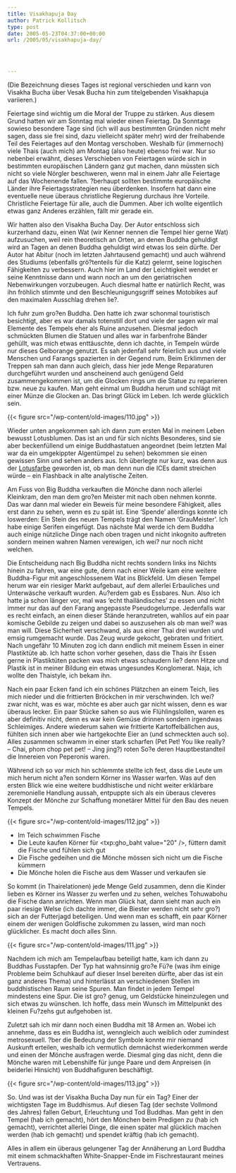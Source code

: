 ```yaml
---
title: Visakhapuja Day
author: Patrick Kollitsch
type: post
date: 2005-05-23T04:37:00+00:00
url: /2005/05/visakhapuja-day/




---
```

(Die Bezeichnung dieses Tages ist regional verschieden und kann von Visakha Bucha über Vesak Bucha hin zum titelgebenden Visakhapuja variieren.)

Feiertage sind wichtig um die Moral der Truppe zu stärken. Aus diesem Grund hatten wir am Sonntag mal wieder einen Feiertag. Da Sonntage sowieso besondere Tage sind (ich will aus bestimmten Gründen nicht mehr sagen, dass sie frei sind, dazu vielleicht später mehr) wird der freihabende Teil des Feiertages auf den Montag verschoben. Weshalb für (immernoch) viele Thais (auch mich) am Montag (also heute) ebenso frei war. Nur so nebenbei erwähnt, dieses Verschieben von Feiertagen würde sich in bestimmten europäischen Ländern ganz gut machen, dann müssten sich nicht so viele Nörgler beschweren, wenn mal in einem Jahr alle Feiertage auf das Wochenende fallen. ?berhaupt sollten bestimmte europäische Länder ihre Feiertagsstrategien neu überdenken. Insofern hat dann eine eventuelle neue überaus christliche Regierung durchaus ihre Vorteile. Christliche Feiertage für alle, auch die Dummen. Aber ich wollte eigentlich etwas ganz Anderes erzählen, fällt mir gerade ein.

Wir hatten also den Visakha Bucha Day. Der Autor entschloss sich kurzerhand dazu, einen Wat (wir Kenner nennen die Tempel hier gerne Wat) aufzusuchen, weil rein theoretisch an Orten, an denen Buddha gehuldigt wird an Tagen an denen Buddha gehuldigt wird etwas los sein dürfte. Der Autor hat Abitur (noch im letzten Jahrtausend gemacht) und auch während des Studiums (ebenfalls grö?tenteils für die Katz) gelernt, seine logischen Fähigkeiten zu verbessern. Auch hier im Land der Leichtigkeit wendet er seine Kenntnisse dann und wann noch an um den geriatrischen Nebenwirkungen vorzubeugen. Auch diesmal hatte er natürlich Recht, was ihn fröhlich stimmte und den Beschleunigungsgriff seines Motobikes auf den maximalen Ausschlag drehen lie?.

Ich fuhr zum gro?en Buddha. Den hatte ich zwar schonmal touristisch besichtigt, aber es war damals totenstill dort und viele der sagen wir mal Elemente des Tempels eher als Ruine anzusehen. Diesmal jedoch schmückten Blumen die Statuen und alles war in farbenfrohe Bänder gehüllt, was mich etwas enttäuschte, denn ich dachte, in Tempeln würde nur dieses Gelborange genutzt. Es sah jedenfall sehr feierlich aus und viele Menschen und Farangs spazierten in der Gegend rum. Beim Erklimmen der Treppen sah man dann auch gleich, dass hier jede Menge Reparaturen durchgeführt wurden und anscheinend auch genügend Geld zusammengekommen ist, um die Glocken rings um die Statue zu reparieren bzw. neue zu kaufen. Man geht einmal um Buddha herum und schlägt mit einer Münze die Glocken an. Das bringt Glück im Leben. Ich werde glücklich sein.

{{< figure src="/wp-content/old-images/110.jpg" >}}

Wieder unten angekommen sah ich dann zum ersten Mal in meinem Leben bewusst Lotusblumen. Das ist an und für sich nichts Besonderes, sind sie aber beckenfüllend um einige Buddhastatuen angeordnet (beim letzten Mal war da ein umgekippter Algentümpel zu sehen) bekommen sie einen gewissen Sinn und sehen anders aus. Ich überlegte nur kurz, was denn aus der [Lotusfarbe][1] geworden ist, ob man denn nun die ICEs damit streichen würde &#8211; ein Flashback in alte analytische Zeiten.

Am Fuss von Big Buddha verkauften die Mönche dann noch allerlei Kleinkram, den man dem gro?en Meister mit nach oben nehmen konnte. Das war dann mal wieder ein Beweis für meine besondere Fähigkeit, alles erst dann zu sehen, wenn es zu spät ist. Eine &#8216;Spende&#8217; allerdings konnte ich loswerden: Ein Stein des neuen Tempels trägt den Namen &#8216;GrauMeister&#8217;. Ich habe einige Serifen eingefügt. Das nächste Mal werde ich dem Buddha auch einige nützliche Dinge nach oben tragen und nicht inkognito auftreten sondern meinen wahren Namen verewigen, ich wei? nur noch nicht welchen.

Die Entscheidung nach Big Buddha nicht rechts sondern links ins Nichts hinein zu fahren, war eine gute, denn nach einer Weile kam eine weitere Buddha-Figur mit angeschlossenem Wat ins Blickfeld. Um diesen Tempel herum war ein riesiger Markt aufgebaut, auf dem allerlei Erbauliches und Unterwäsche verkauft wurden. Au?erdem gab es Essbares. Nun. Also ich hatte ja schon länger vor, mal was &#8216;echt thailändisches&#8217; zu essen und nicht immer nur das auf den Farang angepasste Pseudogelumpe. Jedenfalls war es recht einfach, an einen dieser Stände heranzutreten, wahllos auf ein paar komische Gebilde zu zeigen und dabei so auszusehen als ob man wei? was man will. Diese Sicherheit verschwand, als aus einer Thai drei wurden und emsig rumgemacht wurde. Das Zeug wurde gekocht, gebraten und fritiert. Nach ungefähr 10 Minuten zog ich dann endlich mit meinem Essen in einer Plastiktüte ab. Ich hatte schon vorher gesehen, dass die Thais ihr Essen gerne in Plastiktüten packen was mich etwas schaudern lie? denn Hitze und Plastik ist in meiner Bildung ein etwas ungesundes Konglomerat. Naja, ich wollte den Thaistyle, ich bekam ihn.

Nach ein paar Ecken fand ich ein schönes Plätzchen an einem Teich, lies mich nieder und die frittierten Bröckchen in mir verschwinden. Ich wei? zwar nicht, was es war, möchte es aber auch gar nicht wissen, denn es war überaus lecker. Ein paar Stücke sahen so aus wie Flühlingslollen, waren es aber definitiv nicht, denn es war kein Gemüse drinnen sondern irgendwas Schleimiges. Andere wiederum sahen wie frittierte Kartoffelbällchen aus, fühlten sich innen aber wie hartgekochte Eier an (und schmeckten auch so). Alles zusammen schwamm in einer stark scharfen (Pet Pet! You like really? &#8211; Chai, phom chop pet pet! &#8211; Jing jing?) roten So?e deren Hauptbestandteil die Innereien von Peperonis waren.

Während ich so vor mich hin schlemmte stellte ich fest, dass die Leute um mich herum nicht a?en sondern Körner ins Wasser warfen. Was auf den ersten Blick wie eine weitere buddhistische und nicht weiter erklärbare zeremonielle Handlung aussah, entpuppte sich als ein überaus cleveres Konzept der Mönche zur Schaffung monetärer Mittel für den Bau des neuen Tempels. 

{{< figure src="/wp-content/old-images/112.jpg" >}}

  * Im Teich schwimmen Fische
  * Die Leute kaufen Körner für <txp:gho_baht value="20" />, füttern damit die Fische und fühlen sich gut
  * Die Fische gedeihen und die Mönche mössen sich nicht um die Fische kümmern
  * Die Mönche holen die Fische aus dem Wasser und verkaufen sie

So kommt (in Thairelationen) jede Menge Geld zusammen, denn die Kinder lieben es Körner ins Wasser zu werfen und zu sehen, welches Tohuwabohu die Fische dann anrichten. Wenn man Glück hat, dann sieht man auch ein paar riesige Welse (ich dachte immer, die Biester werden nicht sehr gro?) sich an der Futterjagd beteiligen. Und wenn man es schafft, ein paar Körner einem der wenigen Goldfische zukommen zu lassen, wird man noch glücklicher. Es macht doch alles Sinn.

{{< figure src="/wp-content/old-images/111.jpg" >}}

Nachdem ich mich am Tempelaufbau beteiligt hatte, kam ich dann zu Buddhas Fusstapfen. Der Typ hat wahnsinnig gro?e Fü?e (was ihm einige Probleme beim Schuhkauf auf dieser Insel bereiten dürfte, aber das ist ein ganz anderes Thema) und hinterlässt an verschiedenen Stellen im buddhistischen Raum seine Spuren. Man findet in jedem Tempel mindestens eine Spur. Die ist gro? genug, um Geldstücke hineinzulegen und sich etwas zu wünschen. Ich hoffe, dass mein Wunsch im Mittelpunkt des kleinen Fu?zehs gut aufgehoben ist.

Zuletzt sah ich mir dann noch einen Buddha mit 18 Armen an. Wobei ich annehme, dass es ein Buddha ist, wenngleich auch weiblich oder zumindest metrosexuell. ?ber die Bedeutung der Symbole konnte mir niemand Auskunft erteilen, weshalb ich vermutlich demnächst wiederkommen werde und einen der Mönche ausfragen werde. Diesmal ging das nicht, denn die Mönche waren mit Lebenshilfe für junge Paare und dem Anpreisen (in beiderlei Hinsicht) von Buddhafiguren beschäftigt.

{{< figure src="/wp-content/old-images/113.jpg" >}}

So. Und was ist der Visakha Bucha Day nun für ein Tag? Einer der wichtigsten Tage im Buddhismus. Auf diesen Tag (der sechste Vollmond des Jahres) fallen Geburt, Erleuchtung und Tod Buddhas. Man geht in den Tempel (hab ich gemacht), hört den Mönchen beim Predigen zu (hab ich gemacht), verrichtet allerlei Dinge, die einen später mal glücklich machen werden (hab ich gemacht) und spendet kräftig (hab ich gemacht). 

Alles in allem ein überaus gelungener Tag der Annäherung an Lord Buddha mit einem schmackhaften White-Snapper-Ende im Fischrestaurant meines Vertrauens.

 [1]: http://www.thonak.de/original_index.htm
